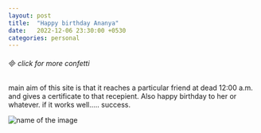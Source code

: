 ```yaml
---
layout: post
title:  "Happy birthday Ananya"
date:   2022-12-06 23:30:00 +0530
categories: personal
---
```


<script src="https://cdn.jsdelivr.net/npm/party-js@latest/bundle/party.min.js"></script>

<h6><div class="button" id="runButton" onmousedown="party.confetti(this)"> click for more confetti</div></h6>

<script>
    window.onload = function tester() {
        console.log('The Script will load now.');
    
            party.confetti(runButton, {
                    count: party.variation.range(80, 100)
                },
        );
    }
</script>

main aim of this site is that it reaches a particular friend at dead 12:00 a.m. and gives a certificate to that recepient. Also happy birthday to her or whatever. if it works well..... success.

![name of the image]({{site.url}}/assets/img/hbdCert.jpg)